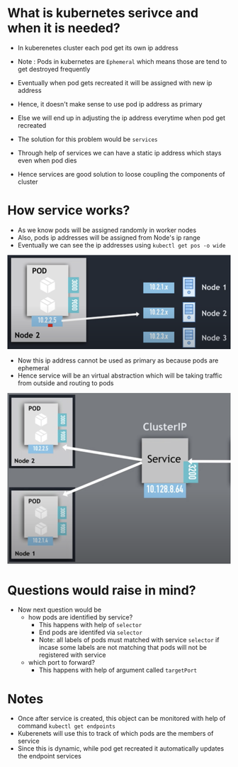 # What is kubernetes serivce and when it is needed?
- In kuberenetes cluster each pod get its own ip address
- Note : Pods in kubernetes are `Ephemeral` which means those are tend to get destroyed frequently
- Eventually when pod gets recreated it will be assigned with new ip address
- Hence, it doesn't make sense to use pod ip address as primary 
- Else we will end up in adjusting the ip address everytime when pod get recreated

- The solution for this problem would be `services`
- Through help of services we can have a static ip address which stays even when pod dies
- Hence services are good solution to loose coupling the components of cluster

# How service works?
- As we know pods will be assigned randomly in worker nodes
- Also, pods ip addresses will be assigned from Node's ip range
- Eventually we can see the ip addresses using `kubectl get pos -o wide`

![alt text](../images/image-1.png)

- Now this ip address cannot be used as primary as because pods are ephemeral
- Hence service will be an virtual abstraction which will be taking traffic from outside and routing to pods

![alt text](../images/image-2.png)

# Questions would raise in mind?
- Now next question would be 
  * how pods are identified by service?
    - This happens with help of `selector` 
    - End pods are identifed via `selector`
    - Note: 
      all labels of pods must matched with service `selector`
      if incase some labels are not matching that pods will not be registered with service
  * which port to forward?
    - This happens with help of argument called `targetPort`

# Notes
- Once after service is created, this object can be monitored with help of command
  `kubectl get endpoints`
- Kuberenets will use this to track of which pods are the members of service
- Since this is dynamic, while pod get recreated it automatically updates the endpoint services
